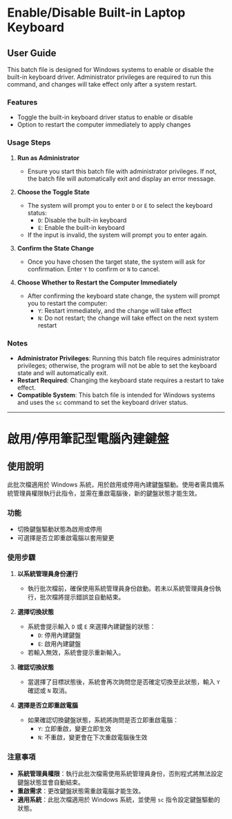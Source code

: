 # Enable/Disable Built-in Laptop Keyboard

## User Guide

This batch file is designed for Windows systems to enable or disable the built-in keyboard driver. Administrator privileges are required to run this command, and changes will take effect only after a system restart.

### Features
- Toggle the built-in keyboard driver status to enable or disable
- Option to restart the computer immediately to apply changes

### Usage Steps

1. **Run as Administrator**
   - Ensure you start this batch file with administrator privileges. If not, the batch file will automatically exit and display an error message.

2. **Choose the Toggle State**
   - The system will prompt you to enter `D` or `E` to select the keyboard status:
     - `D`: Disable the built-in keyboard
     - `E`: Enable the built-in keyboard
   - If the input is invalid, the system will prompt you to enter again.

3. **Confirm the State Change**
   - Once you have chosen the target state, the system will ask for confirmation. Enter `Y` to confirm or `N` to cancel.

4. **Choose Whether to Restart the Computer Immediately**
   - After confirming the keyboard state change, the system will prompt you to restart the computer:
     - `Y`: Restart immediately, and the change will take effect
     - `N`: Do not restart; the change will take effect on the next system restart

### Notes

- **Administrator Privileges**: Running this batch file requires administrator privileges; otherwise, the program will not be able to set the keyboard state and will automatically exit.
- **Restart Required**: Changing the keyboard state requires a restart to take effect.
- **Compatible System**: This batch file is intended for Windows systems and uses the `sc` command to set the keyboard driver status.

---

# 啟用/停用筆記型電腦內建鍵盤

## 使用說明

此批次檔適用於 Windows 系統，用於啟用或停用內建鍵盤驅動。使用者需具備系統管理員權限執行此指令，並需在重啟電腦後，新的鍵盤狀態才能生效。

### 功能
- 切換鍵盤驅動狀態為啟用或停用
- 可選擇是否立即重啟電腦以套用變更

### 使用步驟

1. **以系統管理員身份運行**
   - 執行批次檔前，確保使用系統管理員身份啟動。若未以系統管理員身份執行，批次檔將提示錯誤並自動結束。

2. **選擇切換狀態**
   - 系統會提示輸入 `D` 或 `E` 來選擇內建鍵盤的狀態：
     - `D`: 停用內建鍵盤
     - `E`: 啟用內建鍵盤
   - 若輸入無效，系統會提示重新輸入。

3. **確認切換狀態**
   - 當選擇了目標狀態後，系統會再次詢問您是否確定切換至此狀態，輸入 `Y` 確認或 `N` 取消。

4. **選擇是否立即重啟電腦**
   - 如果確認切換鍵盤狀態，系統將詢問是否立即重啟電腦：
     - `Y`: 立即重啟，變更立即生效
     - `N`: 不重啟，變更會在下次重啟電腦後生效

### 注意事項

- **系統管理員權限**：執行此批次檔需使用系統管理員身份，否則程式將無法設定鍵盤狀態並會自動結束。
- **重啟需求**：更改鍵盤狀態需重啟電腦才能生效。
- **適用系統**：此批次檔適用於 Windows 系統，並使用 `sc` 指令設定鍵盤驅動的狀態。

